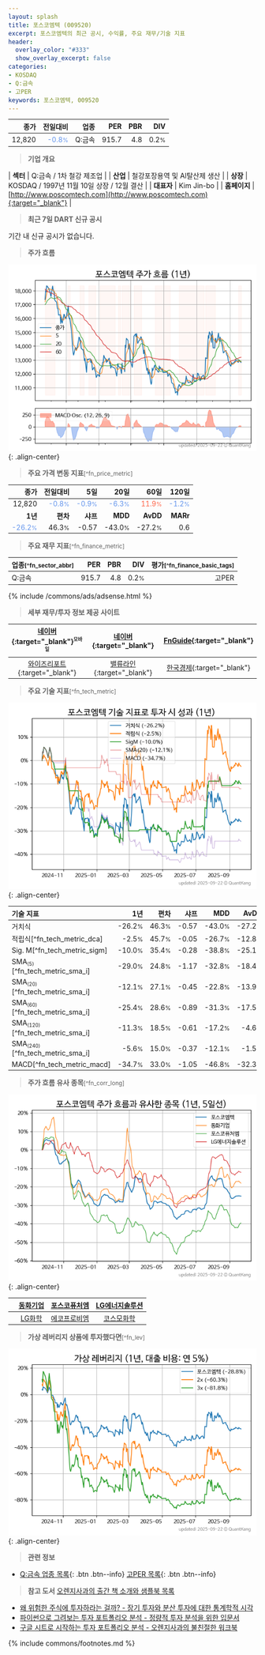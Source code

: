 ```yaml
---
layout: splash
title: 포스코엠텍 (009520)
excerpt: 포스코엠텍의 최근 공시, 수익률, 주요 재무/기술 지표
header:
  overlay_color: "#333"
  show_overlay_excerpt: false
categories:
- KOSDAQ
- Q:금속
- 고PER
keywords: 포스코엠텍, 009520
---
```


| **종가** | **전일대비** | **업종** | **PER** | **PBR** | **DIV** |
| -------: | -----------: | -------: | ------: | ------: | ------: |
| 12,820 | <span style="color: cornflowerblue">-0.8<small>%</small></span> | Q:금속 | 915.7 | 4.8 | 0.2<small>%</small> |

<!-- more -->


> **기업 개요**<a id="company"></a>

| <span style="white-space:nowrap;">**섹터**</span> | Q:금속 / 1차 철강 제조업 |
| <span style="white-space:nowrap;">**산업**</span> | 철강포장용역 및 Al탈산제 생산 |
| <span style="white-space:nowrap;">**상장**</span> | KOSDAQ / 1997년 11월 10일 상장 / 12월 결산 |
| <span style="white-space:nowrap;">**대표자**</span> | Kim Jin-bo |
| <span style="white-space:nowrap;">**홈페이지**</span> | [http://www.poscomtech.com](http://www.poscomtech.com){:target="_blank"} |


> **최근 7일 DART 신규 공시**<a id="dart"></a>

기간 내 신규 공시가 없습니다.


> **주가 흐름**<a id="price"></a>

![009520](/stock/images/009520.png){: .align-center}


> **주요 가격 변동 지표**<small>[^fn_price_metric]</small>

| **종가** | **전일대비** | **5일** | **20일** | **60일** | **120일** |
| -------: | -----------: | ------: | -------: | -------: | --------: |
| 12,820 | <span style="color: cornflowerblue">-0.8<small>%</small></span> | <span style="color: cornflowerblue">-0.9<small>%</small></span> | <span style="color: cornflowerblue">-6.3<small>%</small></span> | <span style="color: tomato">11.9<small>%</small></span> | <span style="color: cornflowerblue">-1.2<small>%</small></span> |
| **1년** | **편차** | **샤프** | **MDD** | **AvDD** | **MARr** |
| <span style="color: cornflowerblue">-26.2<small>%</small></span> | 46.3<small>%</small> | -0.57 | -43.0<small>%</small> | -27.2<small>%</small> | 0.6 |


> **주요 재무 지표**<small>[^fn_finance_metric]</small>

| **업종**<small>[^fn_sector_abbr]</small> | **PER** | **PBR** | **DIV** | **평가**<small>[^fn_finance_basic_tags]</small> |
| :--------------------------------------- | ------: | ------: | ------: | ----------------------------------------------: |
| Q:금속 | 915.7 | 4.8 | 0.2<small>%</small> | 고PER |



{% include /commons/ads/adsense.html %}

> **세부 재무/투자 정보 제공 사이트**

| [네이버](https://m.stock.naver.com/domestic/stock/009520/finance/summary){:target="_blank"}<sup><small>모바일</small></sup> | [네이버](https://finance.naver.com/item/coinfo.naver?code=009520){:target="_blank"} | [FnGuide](https://comp.fnguide.com/SVO2/ASP/SVD_Invest.asp?gicode=A009520&MenuYn=Y){:target="_blank"} |
| :---: | :---: | :---: |
| [와이즈리포트](https://comp.wisereport.co.kr/company/c1040001.aspx?cmp_cd=009520){:target="_blank"} | [밸류라인](https://www.valueline.co.kr/finance/summary/009520){:target="_blank"} | [한국경제](https://markets.hankyung.com/stock/009520/financial-summary){:target="_blank"} |


> **주요 기술 지표**<small>[^fn_tech_metric]</small>


![009520](/stock/images/009520_tech.png){: .align-center}

| **기술 지표** | **1년** | **편차** | **샤프** | **MDD** | **AvDD** |
| :------------ | ------: | -----------: | -------: | ------: | -------: |
| 거치식 | -26.2<small>%</small> | 46.3<small>%</small> | -0.57 | -43.0<small>%</small> | -27.2<small>%</small> |
| 적립식[^fn_tech_metric_dca] | -2.5<small>%</small> | 45.7<small>%</small> | -0.05 | -26.7<small>%</small> | -12.8<small>%</small> |
| Sig. M[^fn_tech_metric_sigm] | -10.0<small>%</small> | 35.4<small>%</small> | -0.28 | -38.8<small>%</small> | -25.1<small>%</small> |
| SMA<small><sub>(5)</sub></small>[^fn_tech_metric_sma_i] | -29.0<small>%</small> | 24.8<small>%</small> | -1.17 | -32.8<small>%</small> | -18.4<small>%</small> |
| SMA<small><sub>(20)</sub></small>[^fn_tech_metric_sma_i] | -12.1<small>%</small> | 27.1<small>%</small> | -0.45 | -22.8<small>%</small> | -13.9<small>%</small> |
| SMA<small><sub>(60)</sub></small>[^fn_tech_metric_sma_i] | -25.4<small>%</small> | 28.6<small>%</small> | -0.89 | -31.3<small>%</small> | -17.5<small>%</small> |
| SMA<small><sub>(120)</sub></small>[^fn_tech_metric_sma_i] | -11.3<small>%</small> | 18.5<small>%</small> | -0.61 | -17.2<small>%</small> | -4.6<small>%</small> |
| SMA<small><sub>(240)</sub></small>[^fn_tech_metric_sma_i] | -5.6<small>%</small> | 15.0<small>%</small> | -0.37 | -12.1<small>%</small> | -1.5<small>%</small> |
| MACD[^fn_tech_metric_macd] | -34.7<small>%</small> | 33.0<small>%</small> | -1.05 | -46.8<small>%</small> | -32.3<small>%</small> |


> **주가 흐름 유사 종목**<a id="corr"></a><small>[^fn_corr_long]</small>

![009520](/stock/images/009520_corr.png){: .align-center}

|       | [동화기업](/025900/) | [포스코퓨처엠](/003670/) | [LG에너지솔루션](/373220/) |
| :---: | :------------------------------------: | :------------------------------------: | :------------------------------------: |
|       | [LG화학](/051910/) | [에코프로비엠](/247540/) | [코스모화학](/005420/) |


> **가상 레버리지 상품에 투자했다면**<a id="2x"></a><small>[^fn_lev]</small>

![009520](/stock/images/009520_2x.png){: .align-center}


> **관련 정보**

- [Q:금속 업종 목록](/stats/sector/kosdaq_업종_금속_종목/){: .btn .btn--info} [고PER 목록](/fn/fn_high_per/){: .btn .btn--info}

> **참고 도서** [오렌지사과의 출간 책 소개와 샘플북 목록](https://kongdori.tistory.com/691)

- [왜 위험한 주식에 투자하라는 걸까? - 장기 투자와 분산 투자에 대한 통계학적 시각](https://kongdori.tistory.com/421)
- [파이썬으로 그려보는 투자 포트폴리오 분석  - 정량적 투자 분석을 위한 입문서](https://kongdori.tistory.com/643)
- [구글 시트로 시작하는 투자 포트폴리오 분석 - 오렌지사과의 불친절한 워크북](https://kongdori.tistory.com/449)


{% include commons/footnotes.md %}